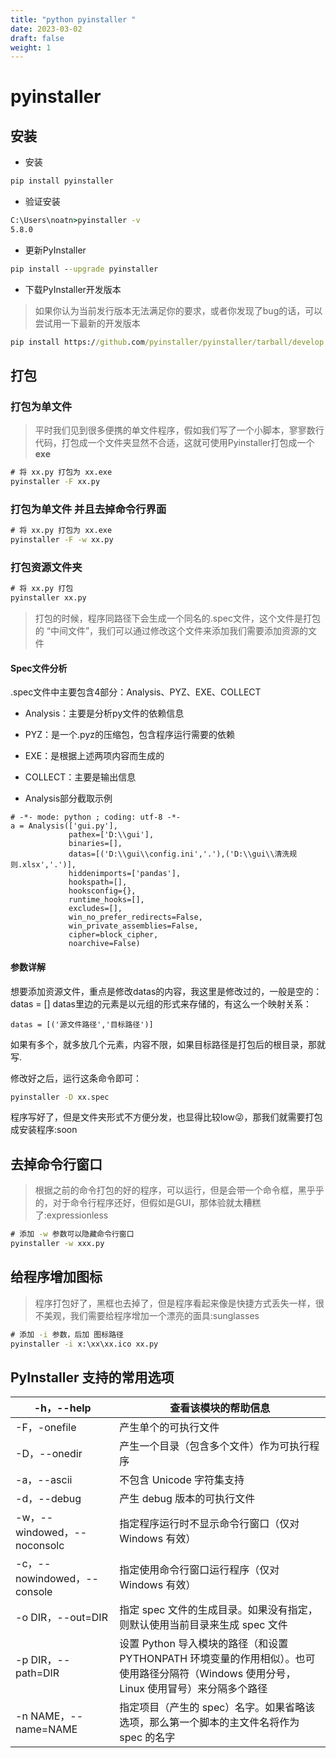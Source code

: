 ```yaml
---
title: "python pyinstaller "
date: 2023-03-02
draft: false
weight: 1
---
```



# pyinstaller 


## 安装

+ 安装

```cmd
pip install pyinstaller
```

+ 验证安装


```cmd
C:\Users\noatn>pyinstaller -v
5.8.0
```

+ 更新PyInstaller

```cmd
pip install --upgrade pyinstaller
```

+ 下载PyInstaller开发版本
> 如果你认为当前发行版本无法满足你的要求，或者你发现了bug的话，可以尝试用一下最新的开发版本

```cmd
pip install https://github.com/pyinstaller/pyinstaller/tarball/develop
```


## 打包



### 打包为单文件

> 平时我们见到很多便携的单文件程序，假如我们写了一个小脚本，寥寥数行代码，打包成一个文件夹显然不合适，这就可使用Pyinstaller打包成一个**exe**

```cmd
# 将 xx.py 打包为 xx.exe
pyinstaller -F xx.py
```
### 打包为单文件 并且去掉命令行界面

```cmd
# 将 xx.py 打包为 xx.exe
pyinstaller -F -w xx.py
```

### 打包资源文件夹

```cmd
# 将 xx.py 打包
pyinstaller xx.py
```


> 打包的时候，程序同路径下会生成一个同名的.spec文件，这个文件是打包的 “中间文件”，我们可以通过修改这个文件来添加我们需要添加资源的文件


#### Spec文件分析

.spec文件中主要包含4部分：Analysis、PYZ、EXE、COLLECT


+ Analysis：主要是分析py文件的依赖信息
+ PYZ：是一个.pyz的压缩包，包含程序运行需要的依赖
+ EXE：是根据上述两项内容而生成的
+ COLLECT：主要是输出信息

+ Analysis部分截取示例

```
# -*- mode: python ; coding: utf-8 -*-
a = Analysis(['gui.py'],
             pathex=['D:\\gui'],
             binaries=[],
             datas=[('D:\\gui\\config.ini','.'),('D:\\gui\\清洗规则.xlsx','.')],
             hiddenimports=['pandas'],
             hookspath=[],
             hooksconfig={},
             runtime_hooks=[],
             excludes=[],
             win_no_prefer_redirects=False,
             win_private_assemblies=False,
             cipher=block_cipher,
             noarchive=False)
```

#### 参数详解


想要添加资源文件，重点是修改datas的内容，我这里是修改过的，一般是空的：datas = [] datas里边的元素是以元组的形式来存储的，有这么一个映射关系：

```
datas = [('源文件路径','目标路径')]
```

如果有多个，就多放几个元素，内容不限，如果目标路径是打包后的根目录，那就写.

修改好之后，运行这条命令即可：

```cmd
pyinstaller -D xx.spec
```

程序写好了，但是文件夹形式不方便分发，也显得比较low:stuck_out_tongue_winking_eye:，那我们就需要打包成安装程序:soon


## 去掉命令行窗口

> 根据之前的命令打包的好的程序，可以运行，但是会带一个命令框，黑乎乎的，对于命令行程序还好，但假如是GUI，那体验就太糟糕了:expressionless

```cmd
# 添加 -w 参数可以隐藏命令行窗口
pyinstaller -w xxx.py
```

## 给程序增加图标

> 程序打包好了，黑框也去掉了，但是程序看起来像是快捷方式丢失一样，很不美观，我们需要给程序增加一个漂亮的面具:sunglasses

```cmd
# 添加 -i 参数，后加 图标路径
pyinstaller -i x:\xx\xx.ico xx.py
```

## PyInstaller 支持的常用选项

| -h，--help | 查看该模块的帮助信息 |
| --- | --- |
| -F，-onefile | 产生单个的可执行文件 |
| -D，--onedir | 产生一个目录（包含多个文件）作为可执行程序 |
| -a，--ascii | 不包含 Unicode 字符集支持 |
| -d，--debug | 产生 debug 版本的可执行文件 |
| -w，--windowed，--noconsolc | 指定程序运行时不显示命令行窗口（仅对 Windows 有效） |
| -c，--nowindowed，--console | 指定使用命令行窗口运行程序（仅对 Windows 有效） |
| -o DIR，--out=DIR | 指定 spec 文件的生成目录。如果没有指定，则默认使用当前目录来生成 spec 文件 |
| -p DIR，--path=DIR | 设置 Python 导入模块的路径（和设置 PYTHONPATH 环境变量的作用相似）。也可使用路径分隔符（Windows 使用分号，Linux 使用冒号）来分隔多个路径 |
| -n NAME，--name=NAME | 指定项目（产生的 spec）名字。如果省略该选项，那么第一个脚本的主文件名将作为 spec 的名字 |



